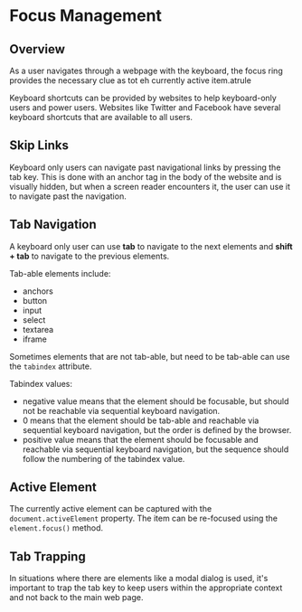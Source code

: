# Focus Management

## Overview

As a user navigates through a webpage with the keyboard, the focus ring provides the necessary clue as tot eh currently active item.atrule

Keyboard shortcuts can be provided by websites to help keyboard-only users and power users. Websites like Twitter and Facebook have several keyboard shortcuts that are available to all users.

## Skip Links

Keyboard only users can navigate past navigational links by pressing the tab key. This is done with an anchor tag in the body of the website and is visually hidden, but when a screen reader encounters it, the user can use it to navigate past the navigation.

## Tab Navigation

A keyboard only user can use **tab** to navigate to the next elements and **shift + tab** to navigate to the previous elements.

Tab-able elements include:

- anchors
- button
- input
- select
- textarea
- iframe

Sometimes elements that are not tab-able, but need to be tab-able can use the `tabindex` attribute.

Tabindex values:

- negative value means that the element should be focusable, but should not be reachable via sequential keyboard navigation.
- 0 means that the element should be tab-able and reachable via sequential keyboard navigation, but the order is defined by the browser.
- positive value means that the element should be focusable and reachable via sequential keyboard navigation, but the sequence should follow the numbering of the tabindex value.

## Active Element

The currently active element can be captured with the `document.activeElement` property. The item can be re-focused using the `element.focus()` method.

## Tab Trapping

In situations where there are elements like a modal dialog is used, it's important to trap the tab key to keep users within the appropriate context and not back to the main web page.
